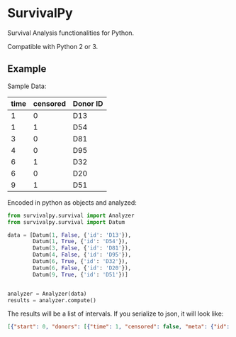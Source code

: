 # SurvivalPy
Survival Analysis functionalities for Python. 

Compatible with Python 2 or 3. 

## Example

Sample Data:

time | censored | Donor ID |
----|------|------|
1 | 0  | D13
1 | 1  | D54
3 | 0  | D81
4 | 0  | D95
6 | 1  | D32
6 | 0  | D20
9 | 1  | D51

Encoded in python as objects and analyzed:

```python
from survivalpy.survival import Analyzer
from survivalpy.survival import Datum

data = [Datum(1, False, {'id': 'D13'}),
        Datum(1, True, {'id': 'D54'}),
        Datum(3, False, {'id': 'D81'}),
        Datum(4, False, {'id': 'D95'}),
        Datum(6, True, {'id': 'D32'}),
        Datum(6, False, {'id': 'D20'}),
        Datum(9, True, {'id': 'D51'})]


analyzer = Analyzer(data)
results = analyzer.compute()
```

The results will be a list of intervals. If you serialize to json, it will look like:
```json
[{"start": 0, "donors": [{"time": 1, "censored": false, "meta": {"id": "D13"}}, {"time": 1, "censored": true, "meta": {"id": "D54"}}], "censored": 1, "died": 1, "cumulativeSurvival": 1, "end": 1}, {"start": 0, "donors": [{"time": 3, "censored": false, "meta": {"id": "D81"}}], "censored": 0, "died": 1, "cumulativeSurvival": 0.8333333333333334, "end": 3}, {"start": 0, "donors": [{"time": 4, "censored": false, "meta": {"id": "D95"}}], "censored": 0, "died": 1, "cumulativeSurvival": 0.8, "end": 4}, {"start": 0, "donors": [{"time": 6, "censored": true, "meta": {"id": "D32"}}, {"time": 6, "censored": false, "meta": {"id": "D20"}}], "censored": 1, "died": 1, "cumulativeSurvival": 0.75, "end": 6}, {"start": 0, "donors": [], "censored": 0, "died": 0, "cumulativeSurvival": 0, "end": 6}]
```
